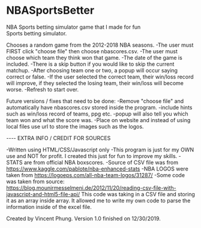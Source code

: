 # NBASportsBetter
NBA Sports betting simulator game that I made for fun  
Sports betting simulator. 

Chooses a random game from the 2012-2018 NBA seasons.
-The user must FIRST click "choose file" then choose nbascores.csv.
-The user must choose which team they think won that game.
-The date of the game is included.
-There is a skip button if you would like to skip the current matchup.
-After choosing team one or two, a popup will occur saying correct or false. 
-If the user selected the correct team, their win/loss record will improve, 
if they selected the losing team, their win/loss will become worse.
-Refresh to start over.


Future versions / fixes that need to be done:
-Remove "choose file" and automatically have nbascores.csv stored inside the program.
-include hints such as win/loss record of teams, ppg etc.
-popup will also tell you which team won and what the score was.
-Place on website and instead of using local files use url to store the images such as the logos.


---- EXTRA INFO / CREDIT FOR SOURCES

-Written using HTML/CSS/Javascript only
-This program is just for my OWN use and NOT for profit. I created this just for fun to improve my skills.
-STATS are from official NBA boxscores.
-Source of CSV file was from https://www.kaggle.com/pablote/nba-enhanced-stats
-NBA LOGOS were taken from https://logoeps.com/all-nba-team-logos/31287/
-Some code was taken from source:
 https://blog.mounirmesselmeni.de/2012/11/20/reading-csv-file-with-javascript-and-html5-file-api/
This code was taking in a CSV file and storing it as an array inside array.
It allowed me to write my own code to parse the information inside of the excel file.

Created by Vincent Phung.
Version 1.0 finished on 12/30/2019.
